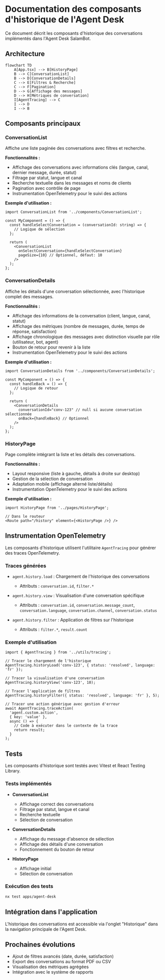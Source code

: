 # Documentation des composants d'historique de l'Agent Desk

Ce document décrit les composants d'historique des conversations implémentés dans l'Agent Desk SalamBot.

## Architecture

```mermaid
flowchart TD
    A[App.tsx] --> B[HistoryPage]
    B --> C[ConversationList]
    B --> D[ConversationDetails]
    C --> E[Filtres & Recherche]
    C --> F[Pagination]
    D --> G[Affichage des messages]
    D --> H[Métriques de conversation]
    I[AgentTracing] --> C
    I --> D
    I --> B
```

## Composants principaux

### ConversationList

Affiche une liste paginée des conversations avec filtres et recherche.

**Fonctionnalités :**
- Affichage des conversations avec informations clés (langue, canal, dernier message, durée, statut)
- Filtrage par statut, langue et canal
- Recherche textuelle dans les messages et noms de clients
- Pagination avec contrôle de page
- Instrumentation OpenTelemetry pour le suivi des actions

**Exemple d'utilisation :**
```tsx
import ConversationList from '../components/ConversationList';

const MyComponent = () => {
  const handleSelectConversation = (conversationId: string) => {
    // Logique de sélection
  };
  
  return (
    <ConversationList 
      onSelectConversation={handleSelectConversation}
      pageSize={10} // Optionnel, défaut: 10
    />
  );
};
```

### ConversationDetails

Affiche les détails d'une conversation sélectionnée, avec l'historique complet des messages.

**Fonctionnalités :**
- Affichage des informations de la conversation (client, langue, canal, statut)
- Affichage des métriques (nombre de messages, durée, temps de réponse, satisfaction)
- Affichage chronologique des messages avec distinction visuelle par rôle (utilisateur, bot, agent)
- Bouton de retour pour revenir à la liste
- Instrumentation OpenTelemetry pour le suivi des actions

**Exemple d'utilisation :**
```tsx
import ConversationDetails from '../components/ConversationDetails';

const MyComponent = () => {
  const handleBack = () => {
    // Logique de retour
  };
  
  return (
    <ConversationDetails 
      conversationId="conv-123" // null si aucune conversation sélectionnée
      onBack={handleBack} // Optionnel
    />
  );
};
```

### HistoryPage

Page complète intégrant la liste et les détails des conversations.

**Fonctionnalités :**
- Layout responsive (liste à gauche, détails à droite sur desktop)
- Gestion de la sélection de conversation
- Adaptation mobile (affichage alterné liste/détails)
- Instrumentation OpenTelemetry pour le suivi des actions

**Exemple d'utilisation :**
```tsx
import HistoryPage from '../pages/HistoryPage';

// Dans le routeur
<Route path="/history" element={<HistoryPage />} />
```

## Instrumentation OpenTelemetry

Les composants d'historique utilisent l'utilitaire `AgentTracing` pour générer des traces OpenTelemetry.

### Traces générées

- `agent.history.load` : Chargement de l'historique des conversations
  - Attributs : `conversation.id`, `filter.*`
  
- `agent.history.view` : Visualisation d'une conversation spécifique
  - Attributs : `conversation.id`, `conversation.message_count`, `conversation.language`, `conversation.channel`, `conversation.status`
  
- `agent.history.filter` : Application de filtres sur l'historique
  - Attributs : `filter.*`, `result.count`

### Exemple d'utilisation

```tsx
import { AgentTracing } from '../utils/tracing';

// Tracer le chargement de l'historique
AgentTracing.historyLoad('conv-123', { status: 'resolved', language: 'fr' });

// Tracer la visualisation d'une conversation
AgentTracing.historyView('conv-123', 10);

// Tracer l'application de filtres
AgentTracing.historyFilter({ status: 'resolved', language: 'fr' }, 5);

// Tracer une action générique avec gestion d'erreur
await AgentTracing.traceAction(
  'agent.custom.action',
  { key: 'value' },
  async () => {
    // Code à exécuter dans le contexte de la trace
    return result;
  }
);
```

## Tests

Les composants d'historique sont testés avec Vitest et React Testing Library.

### Tests implémentés

- **ConversationList**
  - Affichage correct des conversations
  - Filtrage par statut, langue et canal
  - Recherche textuelle
  - Sélection de conversation
  
- **ConversationDetails**
  - Affichage du message d'absence de sélection
  - Affichage des détails d'une conversation
  - Fonctionnement du bouton de retour
  
- **HistoryPage**
  - Affichage initial
  - Sélection de conversation

### Exécution des tests

```bash
nx test apps/agent-desk
```

## Intégration dans l'application

L'historique des conversations est accessible via l'onglet "Historique" dans la navigation principale de l'Agent Desk.

## Prochaines évolutions

- Ajout de filtres avancés (date, durée, satisfaction)
- Export des conversations au format PDF ou CSV
- Visualisation des métriques agrégées
- Intégration avec le système de rapports
